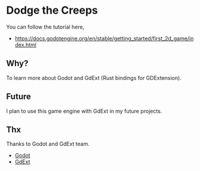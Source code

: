 # Dodge the Creeps

[]()

You can follow the tutorial here,
- https://docs.godotengine.org/en/stable/getting_started/first_2d_game/index.html

## Why?

To learn more about Godot and GdExt (Rust bindings for GDExtension).

## Future

I plan to use this game engine with GdExt in my future projects.

## Thx

Thanks to Godot and GdExt team.
- [Godot](https://github.com/godotengine/godot)
- [GdExt](https://github.com/godot-rust/gdext)
